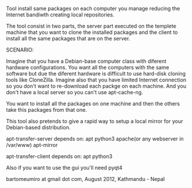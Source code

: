 Tool install same packages on each computer you manage reducing the Internet
bandiwth creating local repositories.

The tool consist in two parts, the server part executed on the templete machine
that you want to clone the installed packages and the client to install all
the same packages that are on the server.

SCENARIO:

Imagine that you have a Debian-base computer class with diferent hardware
configurations. You want all the computers with the same software but due the
diferent hardware is difficult to use hard-disk cloning tools like CloneZilla.
Imagine also that you have limited Internet connection so you don't want to
re-download each packge on each machine. And you don't have a local server
so you can't use apt-cache-ng.

You want to install all the packages on one machine and then the others take
this packages from that one.

This tool also pretends to give a rapid way to setup a local mirror for your
Debian-based distribution.


apt-transfer-server depends on:
    apt python3 apache(or any webserver in /var/www) apt-mirror

apt-transfer-client depends on:
    apt python3

Also if you want to use the gui you'll need pyqt4


bartomeumiro at gmail dot com, August 2012, Kathmandu - Nepal
